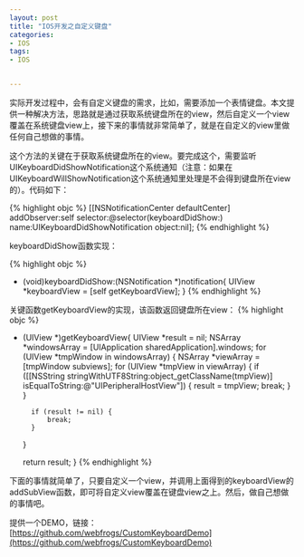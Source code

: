 ```yaml
---
layout: post
title: "IOS开发之自定义键盘"
categories:
- IOS
tags:
- IOS


---
```


实际开发过程中，会有自定义键盘的需求，比如，需要添加一个表情键盘。本文提供一种解决方法，思路就是通过获取系统键盘所在的view，然后自定义一个view覆盖在系统键盘view上，接下来的事情就非常简单了，就是在自定义的view里做任何自己想做的事情。

这个方法的关键在于获取系统键盘所在的view。要完成这个，需要监听UIKeyboardDidShowNotification这个系统通知（注意：如果在UIKeyboardWillShowNotification这个系统通知里处理是不会得到键盘所在view的）。代码如下：

{% highlight objc %}
[[NSNotificationCenter defaultCenter] addObserver:self selector:@selector(keyboardDidShow:) name:UIKeyboardDidShowNotification object:nil];
{% endhighlight %}

keyboardDidShow函数实现：

{% highlight objc %}
- (void)keyboardDidShow:(NSNotification *)notification{
    UIView *keyboardView = [self getKeyboardView];
}
{% endhighlight %}

关键函数getKeyboardView的实现，该函数返回键盘所在view：
{% highlight objc %}
- (UIView *)getKeyboardView{
    UIView *result = nil;
    NSArray *windowsArray = [UIApplication sharedApplication].windows;
    for (UIView *tmpWindow in windowsArray) {
        NSArray *viewArray = [tmpWindow subviews];
        for (UIView *tmpView  in viewArray) {
            if ([[NSString stringWithUTF8String:object_getClassName(tmpView)] isEqualToString:@"UIPeripheralHostView"]) {
                result = tmpView;
                break;
            }
        }
        
        if (result != nil) {
            break;
        }
    }
    
    return result;
}
{% endhighlight %}

下面的事情就简单了，只要自定义一个view，并调用上面得到的keyboardView的addSubView函数，即可将自定义view覆盖在键盘view之上。然后，做自己想做的事情吧。


提供一个DEMO，链接：[https://github.com/webfrogs/CustomKeyboardDemo](https://github.com/webfrogs/CustomKeyboardDemo)